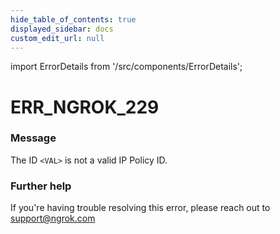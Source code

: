 ```yaml
---
hide_table_of_contents: true
displayed_sidebar: docs
custom_edit_url: null
---
```


import ErrorDetails from '/src/components/ErrorDetails';

# ERR_NGROK_229

### Message
The ID `<VAL>` is not a valid IP Policy ID.

### Further help
If you're having trouble resolving this error, please reach out to [support@ngrok.com](mailto:support@ngrok.com?subject=Help%20with%20ERR_NGROK_229)

<ErrorDetails error='err_ngrok_229' />

